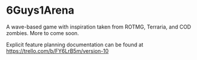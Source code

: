 # 6Guys1Arena

A wave-based game with inspiration taken from ROTMG, Terraria, and COD zombies. More to come soon.

Explicit feature planning documentation can be found at https://trello.com/b/FY6LrB5m/version-10
